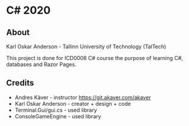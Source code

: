 # C# 2020

## About

Karl Oskar Anderson - Tallinn University of Technology (TalTech)

This project is done for ICD0008 C# course the purpose of learning C#, databases and Razor Pages.

## Credits

- Andres Käver - instructor https://git.akaver.com/akaver
- Karl Oskar Anderson - creator + design + code
- Terminal.Gui/gui.cs - used library
- ConsoleGameEngine - used library



<!--
##Notes
<pre>
   ___       __  __  __        __   _    
  / _ )___ _/ /_/ /_/ /__ ___ / /  (_)__ 
 / _  / _ `/ __/ __/ / -_|_--/ _ \/ / _ \
/____/\_,_/\__/\__/_/\__/___/_//_/_/ .__/
                                  /_/    
            
smslant			
 ____        _   _   _           _     _       
| __ )  __ _| |_| |_| | ___  ___| |__ (_)_ __  
|  _ \ / _` | __| __| |/ _ \/ __| '_ \| | '_ \ 
| |_) | (_| | |_| |_| |  __/\__ \ | | | | |_) |
|____/ \__,_|\__|\__|_|\___||___/_| |_|_| .__/ 
                                        |_|    
                                        
 ______     ______     ______   ______   __         ______     ______     __  __     __     ______ 
/\  == \   /\  __ \   /\__  _\ /\__  _\ /\ \       /\  ___\   /\  ___\   /\ \_\ \   /\ \   /\  == \
\ \  __<   \ \  __ \  \/_/\ \/ \/_/\ \/ \ \ \____  \ \  __\   \ \___  \  \ \  __ \  \ \ \  \ \  _-/
 \ \_____\  \ \_\ \_\    \ \_\    \ \_\  \ \_____\  \ \_____\  \/\_____\  \ \_\ \_\  \ \_\  \ \_\  
  \/_____/   \/_/\/_/     \/_/     \/_/   \/_____/   \/_____/   \/_____/   \/_/\/_/   \/_/   \/_/  

sub-zero
</pre>
https://www.kammerl.de/ascii/AsciiSignature.php

-->